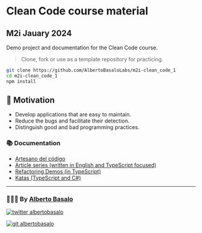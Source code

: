 # Clean Code course material

## M2i Jauary 2024

Demo project and documentation for the Clean Code course.

> Clone, fork or use as a template repository for practicing.

```bash
git clone https://github.com/AlbertoBasaloLabs/m2i-clean_code_1
cd m2i-clean_code_1
npm install
```

## 🎯 Motivation

- Develop applications that are easy to maintain.
- Reduce the bugs and facilitate their detection.
- Distinguish good and bad programming practices.

### 📚 Documentation

- [Artesano del código](./docs/manifiesto-artesano/index.md)
- [Article series (written in English and TypeScript focused) ](./docs/articles.md)
- [Refactoring Demos (in TypeScript)](./src/demos)
- [Katas (TypeScript and C#)](./src/KATAS/)

---

<footer>
  <h3>🧑🏼‍💻 By <a href="https://albertobasalo.dev" target="blank">Alberto Basalo</a> </h3>
  <p>
    <a href="https://twitter.com/albertobasalo" target="blank">
      <img src="https://img.shields.io/twitter/follow/albertobasalo?logo=twitter&style=for-the-badge" alt="twitter albertobasalo" />
    </a>
  </p>
  <p>
    <a href="https://github.com/albertobasalo" target="blank">
      <img 
        src="https://img.shields.io/github/followers/albertobasalo?logo=github&label=profile albertobasalo&style=for-the-badge" alt="git albertobasalo" />
    </a>
  </p>
</footer>
